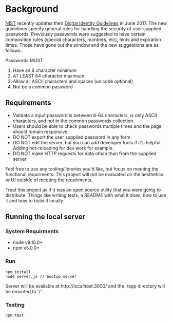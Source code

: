 # Background

[NIST](https://www.nist.gov/) recently updates their [Digital Identity Guidelines](https://pages.nist.gov/800-63-3/) in June 2017.
The new guidelines specify general rules for handling the security of user supplied passwords.
Previously passwords were suggested to have certain composition rules (special characters, numbers, etc), hints and expiration times.
Those have gone out the window and the new suggestions are as follows:

Passwords MUST

1. Have an 8 character minimum
2. AT LEAST 64 character maximum
2. Allow all ASCII characters and spaces (unicode optional)
4. Not be a common password

## Requirements

* Validate a input password is between 8-64 characters, is only ASCII characters, and not in the common passwords collection.
* Users should be able to check passwords multiple times and the page should remain responsive.
* DO NOT export the user supplied password in any form.
* DO NOT edit the server, but you can add developer tools if it's helpful. Adding hot-reloading for dev work for example.
* DO NOT make HTTP requests for data othan than from the supplied server

Feel free to use any tooling/libraries you'd like, but focus on meeting the functional requirments. This project will not be evaluated on the aesthetics or UI outside of meeting the requirments.

Treat this project as if it was an open source utility that you were going to distribute. Things like writing tests, a README with what it does, how to use it and how to build it locally.

## Running the local server

### System Requirments

* node v8.10.0+
* npm v5.0.0+

### Run

```
npm install
node server.js // bootup server
```

Server will be available at http://localhost:3000/ and the ./app directory will be mounted to '/'.

### Testing

```
npm test
```

